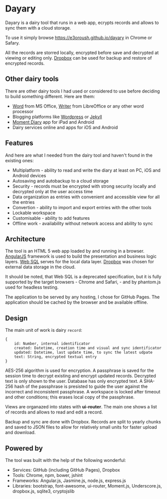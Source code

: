 # Dayary

Dayary is a dairy tool that runs in a web app, ecrypts records and allows to
sync them with a cloud storage.

To use it simply browse https://e3oroush.github.io/dayary in Chrome or Safary.

All the records are storred locally, encrypted before save and decrypted at
viewing or editing only. [Dropbox](https://www.dropbox.com/) can be used for
backup and restore of encrypted records.

## Other dairy tools

There are other dairy tools I had used or considered to use before deciding to
build something different. Here are them:
* [Word](https://products.office.com/en-us/word) from MS Office, [Writer](https://www.libreoffice.org/discover/writer/) from LibreOffice or any other word processor
* Blogging platforms like [Wordpress](https://wordpress.com/) or [Jekyll](http://jekyllrb.com/)
* [Moment Diary](http://www.utagoe.com/en/) app for iPad and Android
* Dairy services online and apps for iOS and Android

## Features

And here are what I needed from the dairy tool and haven't found in the existing ones:
* Multiplatform - ability to read and write the diary at least on PC, iOS and Android devices
* Autosaving and autobackup to a cloud storage
* Security - records must be encrypted with strong security locally and decrypted only at the user access time
* Data organization as entries with convenient and accessible view for all the entries
* Convertion - ability to import and export entries with the other tools
* Lockable workspace
* Customisable - ability to add features
* Offline work - availability without network access and ability to sync

## Architecture

The tool is an HTML 5 web app loaded by and running in a browser.
[AngularJS](https://angularjs.org/) framework is used to build the presentation
and business logic layers. [Web SQL](http://www.w3.org/TR/webdatabase/) serves
for the local data layer. [Dropbox](https://www.dropbox.com) was chosen for
external data storage in the cloud.

It should be noted, that Web SQL is a deprecated specification, but it is fully
supported by the target browsers - Chrome and Safari, - and by phantom.js used
for headless testing.

The application to be served by any hosting, I chose for GitHub Pages. The
application should be cached by the browser and be available offline.

## Design

The main unit of work is dairy `record`:
```
{
    id: Number, internal identificator
    created: Datetime, creation time and visual and sync identificator
    updated: Datetime, last update time, to sync the latest udpate
    text: String, encrypted textual entry
}
```
AES-256 algorithm is used for encryption. A passphrase is saved for
the session time to decrypt existing and encrypt updated records.
Decrypted text is only shown to the user. Database has only encrypted
text. A SHA-256 hash of the passphrase is presisted to guide the user
against the incorrect and inconsistent passphrase. A workspace is
locked after timeout and other conditions; this erases local copy of
the passphrase.

Views are organazed into states with **ui-router**. The main one
shows a list of records and allows to read and edit a record.

Backup and sync are done with Dropbox. Records are split to yearly
chunks and saved to JSON files to allow for relatively small units
for faster upload and download.

## Powered by

The tool was built with the help of the following wonderful:
* Services: GitHub (including GitHub Pages), Dropbox
* Tools: Chrome, npm, bower, jshint
* Frameworks: Angular.js, Jasmine.js, node.js, express.js
* Libraries: bootstrap, font-awesome, ui-router, Moment.js, Underscore.js, dropbox.js, sqlite3, cryptojslib

